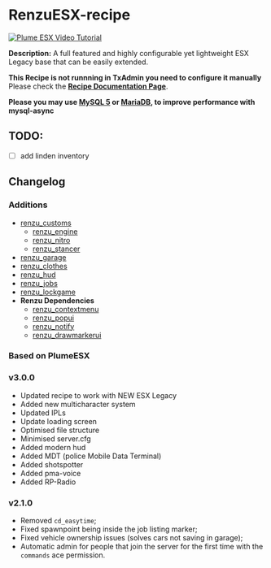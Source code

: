 # RenzuESX-recipe

[![Plume ESX Video Tutorial](https://i.imgur.com/jjUbS1Z.png)](https://www.youtube.com/watch?v=iGfwUCO0RZQ)

**Description:** A full featured and highly configurable yet lightweight ESX Legacy base that can be easily extended.  

**This Recipe is not runnning in TxAdmin you need to configure it manually**
Please check the [**Recipe Documentation Page**](https://github.com/tabarra/txAdmin/blob/master/docs/recipe.md).

**Please you may use [MySQL 5](https://dev.mysql.com/downloads/windows/installer/5.7.html) or [MariaDB](https://mariadb.org/), to improve performance with mysql-async**

## TODO:
- [ ] add linden inventory

## Changelog

### Additions
- [renzu_customs](https://github.com/renzuzu/renzu_customs)
  - [renzu_engine](https://github.com/renzuzu/renzu_engine)
  - [renzu_nitro](https://github.com/renzuzu/renzu_nitro)
  - [renzu_stancer](https://github.com/renzuzu/renzu_stancer)
- [renzu_garage](https://github.com/renzuzu/renzu_garage)
- [renzu_clothes](https://github.com/renzuzu/renzu_clothes)
- [renzu_hud](https://github.com/renzuzu/renzu_hud)
- [renzu_jobs](https://github.com/renzuzu/renzu_jobs)
- [renzu_lockgame](https://github.com/renzuzu/renzu_lockgame)
- **Renzu Dependencies**
  - [renzu_contextmenu](https://github.com/renzuzu/renzu_contextmenu)
  - [renzu_popui](https://github.com/renzuzu/renzu_popui)
  - [renzu_notify](https://github.com/renzuzu/renzu_notify)
  - [renzu_drawmarkerui](https://github.com/renzuzu/renzu_drawmerkerui)

### Based on PlumeESX
### v3.0.0
- Updated recipe to work with NEW ESX Legacy
- Added new multicharacter system
- Updated IPLs
- Update loading screen
- Optimised file structure
- Minimised server.cfg
- Added modern hud
- Added MDT (police Mobile Data Terminal)
- Added shotspotter
- Added pma-voice
- Added RP-Radio

### v2.1.0
- Removed `cd_easytime`;
- Fixed spawnpoint being inside the job listing marker;
- Fixed vehicle ownership issues (solves cars not saving in garage);
- Automatic admin for people that join the server for the first time with the `commands` ace permission.
